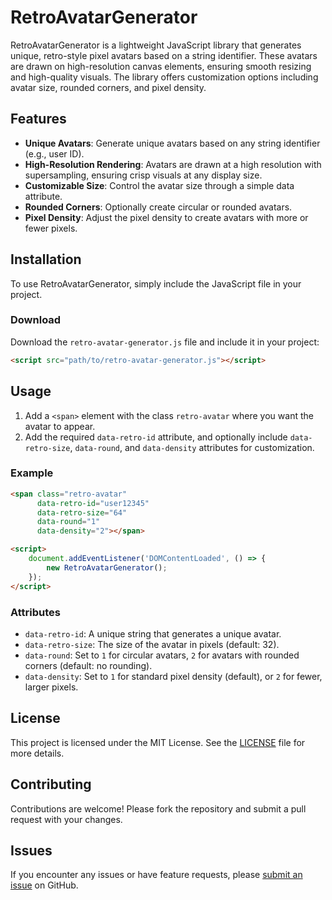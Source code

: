 # RetroAvatarGenerator

RetroAvatarGenerator is a lightweight JavaScript library that generates unique, retro-style pixel avatars based on a string identifier. These avatars are drawn on high-resolution canvas elements, ensuring smooth resizing and high-quality visuals. The library offers customization options including avatar size, rounded corners, and pixel density.

## Features

- **Unique Avatars**: Generate unique avatars based on any string identifier (e.g., user ID).
- **High-Resolution Rendering**: Avatars are drawn at a high resolution with supersampling, ensuring crisp visuals at any display size.
- **Customizable Size**: Control the avatar size through a simple data attribute.
- **Rounded Corners**: Optionally create circular or rounded avatars.
- **Pixel Density**: Adjust the pixel density to create avatars with more or fewer pixels.

## Installation

To use RetroAvatarGenerator, simply include the JavaScript file in your project.

### Download

Download the `retro-avatar-generator.js` file and include it in your project:

```html
<script src="path/to/retro-avatar-generator.js"></script>
```

## Usage

1. Add a `<span>` element with the class `retro-avatar` where you want the avatar to appear.
2. Add the required `data-retro-id` attribute, and optionally include `data-retro-size`, `data-round`, and `data-density` attributes for customization.

### Example

```html
<span class="retro-avatar" 
      data-retro-id="user12345" 
      data-retro-size="64" 
      data-round="1" 
      data-density="2"></span>

<script>
    document.addEventListener('DOMContentLoaded', () => {
        new RetroAvatarGenerator();
    });
</script>
```

### Attributes

- `data-retro-id`: A unique string that generates a unique avatar.
- `data-retro-size`: The size of the avatar in pixels (default: 32).
- `data-round`: Set to `1` for circular avatars, `2` for avatars with rounded corners (default: no rounding).
- `data-density`: Set to `1` for standard pixel density (default), or `2` for fewer, larger pixels.

## License

This project is licensed under the MIT License. See the [LICENSE](LICENSE) file for more details.

## Contributing

Contributions are welcome! Please fork the repository and submit a pull request with your changes.

## Issues

If you encounter any issues or have feature requests, please [submit an issue](https://github.com/your-username/retro-avatar-generator/issues) on GitHub.
